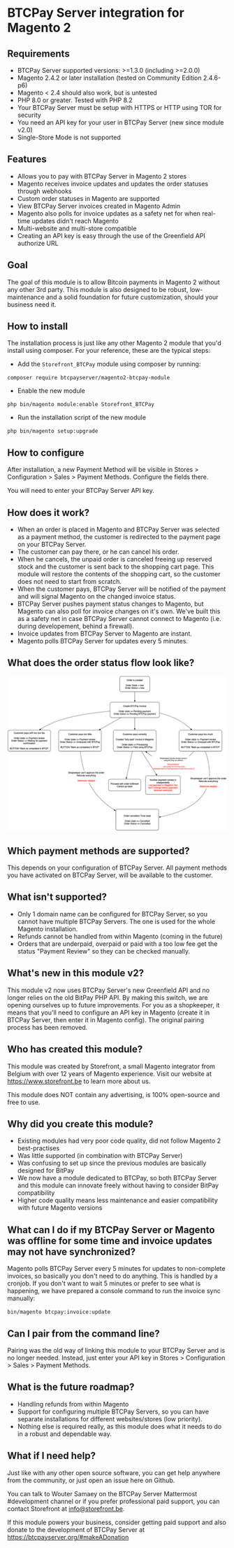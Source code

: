 # BTCPay Server integration for Magento 2

## Requirements
- BTCPay Server supported versions: >=1.3.0 (including >=2.0.0)
- Magento 2.4.2 or later installation (tested on Community Edition 2.4.6-p6)
- Magento < 2.4 should also work, but is untested
- PHP 8.0 or greater. Tested with PHP 8.2
- Your BTCPay Server must be setup with HTTPS or HTTP using TOR for security
- You need an API key for your user in BTCPay Server (new since module v2.0)
- Single-Store Mode is not supported

## Features
- Allows you to pay with BTCPay Server in Magento 2 stores
- Magento receives invoice updates and updates the order statuses through webhooks
- Custom order statuses in Magento are supported
- View BTCPay Server invoices created in Magento Admin
- Magento also polls for invoice updates as a safety net for when real-time updates didn't reach Magento
- Multi-website and multi-store compatible
- Creating an API key is easy through the use of the Greenfield API authorize URL 

## Goal
The goal of this module is to allow Bitcoin payments in Magento 2 without any other 3rd party.
This module is also designed to be robust, low-maintenance and a solid foundation for future customization, should your business need it.

## How to install

The installation process is just like any other Magento 2 module that you'd install using composer. For your reference, these are the typical steps:

- Add the `Storefront_BTCPay` module using composer by running:
```
composer require btcpayserver/magento2-btcpay-module
```
- Enable the new module
```
php bin/magento module:enable Storefront_BTCPay
```
- Run the installation script of the new module
```
php bin/magento setup:upgrade
``` 

## How to configure
After installation, a new Payment Method will be visible in Stores > Configuration > Sales > Payment Methods. Configure the fields there.

You will need to enter your BTCPay Server API key.

## How does it work?
- When an order is placed in Magento and BTCPay Server was selected as a payment method, the customer is redirected to the payment page on your BTCPay Server.
- The customer can pay there, or he can cancel his order.
- When he cancels, the unpaid order is canceled freeing up reserved stock and the customer is sent back to the shopping cart page. This module will restore the contents of the shopping cart, so the customer does not need to start from scratch.
- When the customer pays, BTCPay Server will be notified of the payment and will signal Magento on the changed invoice status.
- BTCPay Server pushes payment status changes to Magento, but Magento can also poll for invoice changes on it's own. We've built this as a safety net in case BTCPay Server cannot connect to Magento (i.e. during developement, behind a firewall).
- Invoice updates from BTCPay Server to Magento are instant.
- Magento polls BTCPay Server for updates every 5 minutes.

## What does the order status flow look like?
![Order status flowchart](flowchart.png "Order status flowchart")

 
## Which payment methods are supported?
This depends on your configuration of BTCPay Server. All payment methods you have activated on BTCPay Server, will be available to the customer.

## What isn't supported?
- Only 1 domain name can be configured for BTCPay Server, so you cannot have multiple BTCPay Servers. The one is used for the whole Magento installation.
- Refunds cannot be handled from within Magento (coming in the future)
- Orders that are underpaid, overpaid or paid with a too low fee get the status "Payment Review" so they can be checked manually.

## What's new in this module v2?
This module v2 now uses BTCPay Server's new Greenfield API and no longer relies on the old BitPay PHP API. By making this switch, we are opening ourselves up to future improvements.
For you as a shopkeeper, it means that you'll need to configure an API key in Magento (create it in BTCPay Server, then enter it in Magento config). The original pairing process has been removed.

## Who has created this module?
This module was created by Storefront, a small Magento integrator from Belgium with over 12 years of Magento experience. Visit our website at https://www.storefront.be to learn more about us.

This module does NOT contain any advertising, is 100% open-source and free to use.

## Why did you create this module?
- Existing modules had very poor code quality, did not follow Magento 2 best-practises
- Was little supported (in combination with BTCPay Server)
- Was confusing to set up since the previous modules are basically designed for BitPay
- We now have a module dedicated to BTCPay, so both BTCPay Server and this module can innovate freely without having to consider BitPay compatibility
- Higher code quality means less maintenance and easier compatibility with future Magento versions

## What can I do if my BTCPay Server or Magento was offline for some time and invoice updates may not have synchronized?
Magento polls BTCPay Server every 5 minutes for updates to non-complete invoices, so basically you don't need to do anything. This is handled by a cronjob.
If you don't want to wait 5 minutes or prefer to see what is happening, we have prepared a console command to run the invoice sync manually:

```
bin/magento btcpay:invoice:update
```

## Can I pair from the command line?
Pairing was the old way of linking this module to your BTCPay Server and is no longer needed. Instead, just enter your API key in Stores > Configuration > Sales > Payment Methods.

## What is the future roadmap?
- Handling refunds from within Magento
- Support for configuring multiple BTCPay Servers, so you can have separate installations for different websites/stores (low priority).
- Nothing else is required really, as this module does what it needs to do in a robust and dependable way.

## What if I need help?
Just like with any other open source software, you can get help anywhere from the community, or just open an issue here on Github.

You can talk to Wouter Samaey on the BTCPay Server Mattermost #development channel or if you prefer professional paid support, you can contact Storefront at info@storefront.be.

If this module powers your business, consider getting paid support and also donate to the development of BTCPay Server at https://btcpayserver.org/#makeADonation
